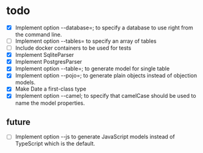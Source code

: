 # todo

- [x] Implement option --database=<string>; to specify a database to use right from the command line.
- [ ] Implement option --tables=<array notation> to specify an array of tables
- [ ] Include docker containers to be used for tests
- [x] Implement SqliteParser
- [x] Implement PostgresParser
- [x] Implement option --table=<string>; to generate model for single table
- [x] Implement option --pojo=<boolean>; to generate plain objects instead of objection models.
- [x] Make Date a first-class type
- [x] Implement option --camel; to specify that camelCase should be used to name the model properties.

## future

- [ ] Implement option --js to generate JavaScript models instead of TypeScript which is the default.
